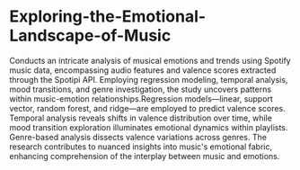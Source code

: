 # Exploring-the-Emotional-Landscape-of-Music
Conducts an intricate analysis of musical emotions and trends using Spotify music data, encompassing audio features and valence scores extracted through the Spotipi API. Employing regression modeling, temporal analysis, mood transitions, and genre investigation, the study uncovers patterns within music-emotion relationships.Regression models—linear, support vector, random forest, and ridge—are employed to predict valence scores. Temporal analysis reveals shifts in valence distribution over time, while mood transition exploration illuminates emotional dynamics within playlists. Genre-based analysis dissects valence variations across genres. The research contributes to nuanced insights into music's emotional fabric, enhancing comprehension of the interplay between music and emotions.




